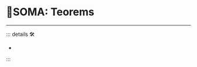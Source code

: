 # 🔷<soma>SOMA: Teorems</soma>

---

<!-- =================================================== -->
<!-- =================================================== -->
<!-- =================================================== -->
<!-- =================================================== -->
<!-- =================================================== -->
::: details 🛠

-

:::
